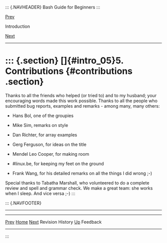 ::: {.NAVHEADER}
Bash Guide for Beginners
:::

[Prev](intro_04.md)

Introduction

[Next](intro_06.md)

------------------------------------------------------------------------

::: {.section}
[]{#intro_05}5. Contributions {#contributions .section}
=============================

Thanks to all the friends who helped (or tried to) and to my husband;
your encouraging words made this work possible. Thanks to all the people
who submitted bug reports, examples and remarks - among many, many
others:

-   Hans Bol, one of the groupies

-   Mike Sim, remarks on style

-   Dan Richter, for array examples

-   Gerg Ferguson, for ideas on the title

-   Mendel Leo Cooper, for making room

-   \#linux.be, for keeping my feet on the ground

-   Frank Wang, for his detailed remarks on all the things I did wrong
    ;-)

Special thanks to Tabatha Marshall, who volunteered to do a complete
review and spell and grammar check. We make a great team: she works when
I sleep. And vice versa ;-)
:::

::: {.NAVFOOTER}

------------------------------------------------------------------------

  ----------------------- -------------------- -----------------------
  [Prev](intro_04.md)    [Home](index.md)    [Next](intro_06.md)
  Revision History           [Up](f32.md)                   Feedback
  ----------------------- -------------------- -----------------------
:::
